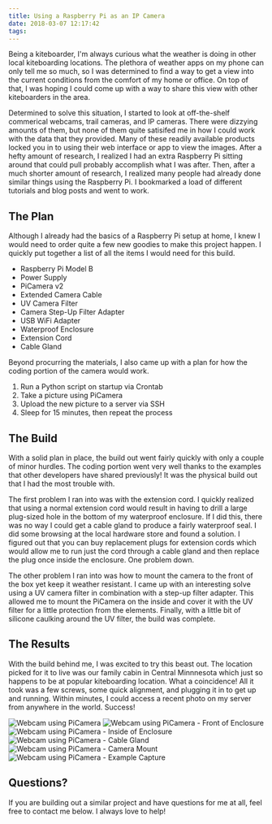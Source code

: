 ```yaml
---
title: Using a Raspberry Pi as an IP Camera
date: 2018-03-07 12:17:42
tags:
---
```

Being a kiteboarder, I'm always curious what the weather is doing in other local kiteboarding locations. The plethora of weather apps on my phone can only tell me so much, so I was determined to find a way to get a view into the current conditions from the comfort of my home or office. On top of that, I was hoping I could come up with a way to share this view with other kiteboarders in the area.

Determined to solve this situation, I started to look at off-the-shelf commerical webcams, trail cameras, and IP cameras. There were dizzying amounts of them, but none of them quite satisifed me in how I could work with the data that they provided. Many of these readily available products locked you in to using their web interface or app to view the images. After a hefty amount of research, I realized I had an extra Raspberry Pi sitting around that could pull probably accomplish what I was after. Then, after a much shorter amount of research, I realized many people had already done similar things using the Raspberry Pi. I bookmarked a load of different tutorials and blog posts and went to work.

## The Plan
Although I already had the basics of a Raspberry Pi setup at home, I knew I would need to order quite a few new goodies to make this project happen. I quickly put together a list of all the items I would need for this build.

- Raspberry Pi Model B
- Power Supply
- PiCamera v2
- Extended Camera Cable
- UV Camera Filter
- Camera Step-Up Filter Adapter
- USB WiFi Adapter
- Waterproof Enclosure
- Extension Cord
- Cable Gland

Beyond procurring the materials, I also came up with a plan for how the coding portion of the camera would work.

1. Run a Python script on startup via Crontab
2. Take a picture using PiCamera
3. Upload the new picture to a server via SSH
4. Sleep for 15 minutes, then repeat the process

## The Build
With a solid plan in place, the build out went fairly quickly with only a couple of minor hurdles. The coding portion went very well thanks to the examples that other developers have shared previously! It was the physical build out that I had the most trouble with.

The first problem I ran into was with the extension cord. I quickly realized that using a normal extension cord would result in having to drill a large plug-sized hole in the bottom of my waterproof enclosure. If I did this, there was no way I could get a cable gland to produce a fairly waterproof seal. I did some browsing at the local hardware store and found a solution. I figured out that you can buy replacement plugs for extension cords which would allow me to run just the cord through a cable gland and then replace the plug once inside the enclosure. One problem down.

The other problem I ran into was how to mount the camera to the front of the box yet keep it weather resistant. I came up with an interesting solve using a UV camera filter in combination with a step-up filter adapter. This allowed me to mount the PiCamera on the inside and cover it with the UV filter for a little protection from the elements. Finally, with a little bit of silicone caulking around the UV filter, the build was complete.

## The Results
With the build behind me, I was excited to try this beast out. The location picked for it to live was our family cabin in Central Minnnesota which just so happens to be at popular kiteboarding location. What a coincidence! All it took was a few screws, some quick alignment, and plugging it in to get up and running. Within minutes, I could access a recent photo on my server from anywhere in the world. Success!

![Webcam using PiCamera](/assets/images/notes/2018-webcam-full.jpg)
![Webcam using PiCamera - Front of Enclosure](/assets/images/notes/2018-webcam-front.jpg)
![Webcam using PiCamera - Inside of Enclosure](/assets/images/notes/2018-webcam-open.jpg)
![Webcam using PiCamera - Cable Gland](/assets/images/notes/2018-webcam-cable-gland.jpg)
![Webcam using PiCamera - Camera Mount](/assets/images/notes/2018-webcam-picamera-mounting.jpg)
![Webcam using PiCamera - Example Capture](/assets/images/notes/2018-webcam-example-capture.jpg)

## Questions?
If you are building out a similar project and have questions for me at all, feel free to contact me below. I always love to help!
